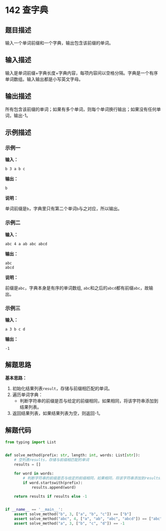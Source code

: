 # 142 查字典

## 题目描述

输入一个单词前缀和一个字典，输出包含该前缀的单词。

## 输入描述

输入是单词前缀+字典长度+字典内容，每项内容间以空格分隔。字典是一个有序单词数组。输入输出都是小写英文字母。

## 输出描述

所有包含该前缀的单词；如果有多个单词，则每个单词换行输出；如果没有任何单词，输出-1。

## 示例描述

### 示例一

**输入：**

```text
b 3 a b c
```

**输出：**

```text
b
```

**说明：**  

单词前缀是`b`，字典里只有第二个单词`b`与之对应，所以输出。

### 示例二

**输入：**

```text
abc 4 a ab abc abcd
```

**输出：**

```text
abc
abcd
```

**说明：**  

前缀是`abc`，字典本身是有序的单词数组, `abc`和之后的`abcd`都有前缀`abc`，故输出。

### 示例三

**输入：**

```text
a 3 b c d
```

**输出：**

```text
-1
```

## 解题思路

**基本思路：** 

1. 初始化结果列表`result`，存储与前缀相匹配的单词。
2. 遍历单词字典：
   - 判断字符串的前缀是否与给定的前缀相同，如果相同，将该字符串添加到结果列表。
3. 返回结果列表，如果结果列表为空，则返回-1。    

## 解题代码

```python
from typing import List


def solve_method(prefix: str, length: int, words: List[str]):
    # 空列表results，存储与前缀相匹配的单词
    results = []

    for word in words:
        # 判断字符串的前缀是否与给定的前缀相同，如果相同，将该字符串添加到results列表中
        if word.startswith(prefix):
            results.append(word)

    return results if results else -1


if __name__ == '__main__':
    assert solve_method("b", 3, ["a", "b", "c"]) == ["b"]
    assert solve_method("abc", 4, ["a", "ab", "abc", "abcd"]) == ["abc", "abcd"]
    assert solve_method("a", 3, ["b", "c", "d"]) == -1
```